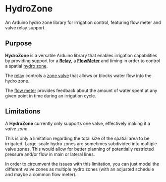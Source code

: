 # HydroZone

An Arduino hydro zone library for irrigation control, featuring flow meter and valve relay support.

## Purpose ##

**HydroZone** is a versatile Arduino library that enables irrigation capabilities by providing support for a [**Relay**](https://github.com/sekdiy/Relay), a [**FlowMeter**](https://github.com/sekdiy/FlowMeter) and timing in order to control a spatial [hydro zone](https://en.wikipedia.org/wiki/Hydrozoning).

The [relay](https://en.wikipedia.org/wiki/Relay) controls a [zone valve](https://en.wikipedia.org/wiki/Zone_valve) that allows or blocks water flow into the hydro zone.

The [flow meter](https://en.wikipedia.org/wiki/Flow_measurement) provides feedback about the amount of water spent at any given point in time during an irrigation cycle.

## Limitations ##

A **HydroZone** currently only supports one valve, effectively making it a *valve zone*.

This is only a limitation regarding the total size of the spatial area to be irrigated. Large-scale hydro zones are sometimes subdivided into multiple valve zones. This would allow for better planning of potentially restricted pressure and/or flow in main or lateral lines.

In order to circumvent the issues with this limitation, you can just model the different valve zones as multiple hydro zones (with an adjusted schedule and maybe a common flow meter).
